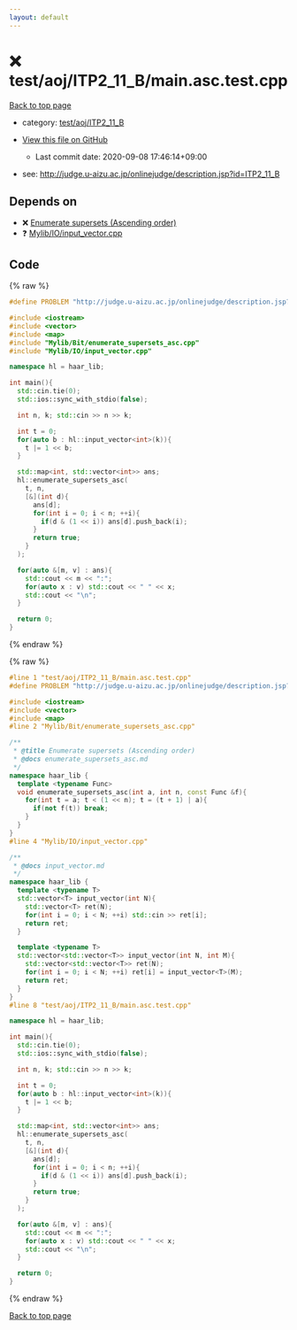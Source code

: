 ```yaml
---
layout: default
---
```


<!-- mathjax config similar to math.stackexchange -->
<script type="text/javascript" async
  src="https://cdnjs.cloudflare.com/ajax/libs/mathjax/2.7.5/MathJax.js?config=TeX-MML-AM_CHTML">
</script>
<script type="text/x-mathjax-config">
  MathJax.Hub.Config({
    TeX: { equationNumbers: { autoNumber: "AMS" }},
    tex2jax: {
      inlineMath: [ ['$','$'] ],
      processEscapes: true
    },
    "HTML-CSS": { matchFontHeight: false },
    displayAlign: "left",
    displayIndent: "2em"
  });
</script>

<script type="text/javascript" src="https://cdnjs.cloudflare.com/ajax/libs/jquery/3.4.1/jquery.min.js"></script>
<script src="https://cdn.jsdelivr.net/npm/jquery-balloon-js@1.1.2/jquery.balloon.min.js" integrity="sha256-ZEYs9VrgAeNuPvs15E39OsyOJaIkXEEt10fzxJ20+2I=" crossorigin="anonymous"></script>
<script type="text/javascript" src="../../../../assets/js/copy-button.js"></script>
<link rel="stylesheet" href="../../../../assets/css/copy-button.css" />


# :x: test/aoj/ITP2_11_B/main.asc.test.cpp

<a href="../../../../index.html">Back to top page</a>

* category: <a href="../../../../index.html#3ee41bb6b1ee97f3a5e094f7dfeadd68">test/aoj/ITP2_11_B</a>
* <a href="{{ site.github.repository_url }}/blob/master/test/aoj/ITP2_11_B/main.asc.test.cpp">View this file on GitHub</a>
    - Last commit date: 2020-09-08 17:46:14+09:00


* see: <a href="http://judge.u-aizu.ac.jp/onlinejudge/description.jsp?id=ITP2_11_B">http://judge.u-aizu.ac.jp/onlinejudge/description.jsp?id=ITP2_11_B</a>


## Depends on

* :x: <a href="../../../../library/Mylib/Bit/enumerate_supersets_asc.cpp.html">Enumerate supersets (Ascending order)</a>
* :question: <a href="../../../../library/Mylib/IO/input_vector.cpp.html">Mylib/IO/input_vector.cpp</a>


## Code

<a id="unbundled"></a>
{% raw %}
```cpp
#define PROBLEM "http://judge.u-aizu.ac.jp/onlinejudge/description.jsp?id=ITP2_11_B"

#include <iostream>
#include <vector>
#include <map>
#include "Mylib/Bit/enumerate_supersets_asc.cpp"
#include "Mylib/IO/input_vector.cpp"

namespace hl = haar_lib;

int main(){
  std::cin.tie(0);
  std::ios::sync_with_stdio(false);

  int n, k; std::cin >> n >> k;

  int t = 0;
  for(auto b : hl::input_vector<int>(k)){
    t |= 1 << b;
  }

  std::map<int, std::vector<int>> ans;
  hl::enumerate_supersets_asc(
    t, n,
    [&](int d){
      ans[d];
      for(int i = 0; i < n; ++i){
        if(d & (1 << i)) ans[d].push_back(i);
      }
      return true;
    }
  );

  for(auto &[m, v] : ans){
    std::cout << m << ":";
    for(auto x : v) std::cout << " " << x;
    std::cout << "\n";
  }

  return 0;
}

```
{% endraw %}

<a id="bundled"></a>
{% raw %}
```cpp
#line 1 "test/aoj/ITP2_11_B/main.asc.test.cpp"
#define PROBLEM "http://judge.u-aizu.ac.jp/onlinejudge/description.jsp?id=ITP2_11_B"

#include <iostream>
#include <vector>
#include <map>
#line 2 "Mylib/Bit/enumerate_supersets_asc.cpp"

/**
 * @title Enumerate supersets (Ascending order)
 * @docs enumerate_supersets_asc.md
 */
namespace haar_lib {
  template <typename Func>
  void enumerate_supersets_asc(int a, int n, const Func &f){
    for(int t = a; t < (1 << n); t = (t + 1) | a){
      if(not f(t)) break;
    }
  }
}
#line 4 "Mylib/IO/input_vector.cpp"

/**
 * @docs input_vector.md
 */
namespace haar_lib {
  template <typename T>
  std::vector<T> input_vector(int N){
    std::vector<T> ret(N);
    for(int i = 0; i < N; ++i) std::cin >> ret[i];
    return ret;
  }

  template <typename T>
  std::vector<std::vector<T>> input_vector(int N, int M){
    std::vector<std::vector<T>> ret(N);
    for(int i = 0; i < N; ++i) ret[i] = input_vector<T>(M);
    return ret;
  }
}
#line 8 "test/aoj/ITP2_11_B/main.asc.test.cpp"

namespace hl = haar_lib;

int main(){
  std::cin.tie(0);
  std::ios::sync_with_stdio(false);

  int n, k; std::cin >> n >> k;

  int t = 0;
  for(auto b : hl::input_vector<int>(k)){
    t |= 1 << b;
  }

  std::map<int, std::vector<int>> ans;
  hl::enumerate_supersets_asc(
    t, n,
    [&](int d){
      ans[d];
      for(int i = 0; i < n; ++i){
        if(d & (1 << i)) ans[d].push_back(i);
      }
      return true;
    }
  );

  for(auto &[m, v] : ans){
    std::cout << m << ":";
    for(auto x : v) std::cout << " " << x;
    std::cout << "\n";
  }

  return 0;
}

```
{% endraw %}

<a href="../../../../index.html">Back to top page</a>

